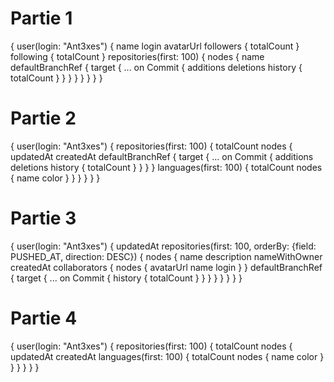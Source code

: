# Partie 1
{
  user(login: "Ant3xes") {
    name
    login
    avatarUrl
    followers {
      totalCount
    }
    following {
      totalCount
    }
    repositories(first: 100) {
      nodes {
        name
        defaultBranchRef {
          target {
            ... on Commit {
              additions
              deletions
              history {
                totalCount
              }
            }
          }
        }
      }
    }
  }
}

# Partie 2
{
  user(login: "Ant3xes") {
    repositories(first: 100) {
      totalCount
      nodes {
        updatedAt
        createdAt
        defaultBranchRef {
          target {
            ... on Commit {
              additions
              deletions
              history {
                totalCount
              }
            }
          }
        }
        languages(first: 100) {
          totalCount
          nodes {
            name
            color
          }
        }
      }
    }
  }
}


# Partie 3
{
  user(login: "Ant3xes") {
    updatedAt
    repositories(first: 100, orderBy: {field: PUSHED_AT, direction: DESC}) {
      nodes {
        name
        description
        nameWithOwner
        createdAt
        collaborators {
          nodes {
            avatarUrl
            name
            login
          }
        }
        defaultBranchRef {
          target {
            ... on Commit {
              history {
                totalCount
              }
            }
          }
        }
      }
    }
  }
}


# Partie 4
{
  user(login: "Ant3xes") {
    repositories(first: 100) {
      totalCount
      nodes {
        updatedAt
        createdAt
        languages(first: 100) {
          totalCount
          nodes {
            name
            color
          }
        }
      }
    }
  }
}
